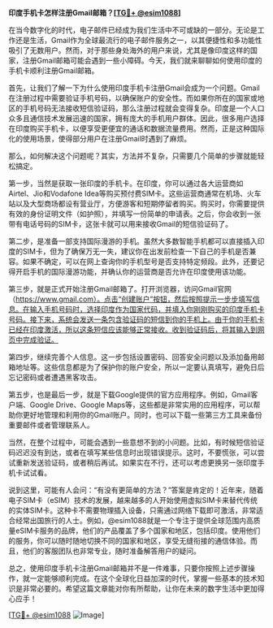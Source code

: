 **印度手机卡怎样注册Gmail邮箱？[[TG💪+ @esim1088](https://t.me/s/esim1088)]**

在当今数字化的时代，电子邮件已经成为我们生活中不可或缺的一部分。无论是工作还是生活，Gmail作为全球最流行的电子邮件服务之一，以其便捷性和多功能性吸引了无数用户。然而，对于那些身处海外的用户来说，尤其是像印度这样的国家，注册Gmail邮箱可能会遇到一些小障碍。今天，我们就来聊聊如何使用印度的手机卡顺利注册Gmail邮箱。

首先，让我们了解一下为什么使用印度手机卡注册Gmail会成为一个问题。Gmail在注册过程中需要验证手机号码，以确保账户的安全性。而如果你所在的国家或地区的手机号码无法接收短信验证码，那么注册过程就会变得复杂。印度是一个人口众多且通信技术发展迅速的国家，拥有庞大的手机用户群体。因此，很多用户选择在印度购买手机卡，以便享受更便宜的通话和数据流量费用。然而，正是这种国际化的使用场景，使得部分用户在注册Gmail时遇到了麻烦。

那么，如何解决这个问题呢？其实，方法并不复杂，只需要几个简单的步骤就能轻松搞定。

第一步，当然是获取一张印度的手机卡。在印度，你可以通过各大运营商如Airtel、Jio和Vodafone Idea等购买预付费SIM卡。这些运营商通常在机场、火车站以及大型商场都设有营业厅，方便游客和短期停留者购买。购买时，你需要提供有效的身份证明文件（如护照），并填写一份简单的申请表。之后，你会收到一张带有电话号码的SIM卡，这张卡就可以用来接收Gmail的短信验证码了。

第二步，是准备一部支持国际漫游的手机。虽然大多数智能手机都可以直接插入印度的SIM卡，但为了确保万无一失，建议你在出发前检查一下自己的手机是否兼容。如果不确定，可以在网上查询你的手机型号是否支持特定频段。此外，还要记得开启手机的国际漫游功能，并确认你的运营商是否允许在印度使用该功能。

第三步，就是正式开始注册Gmail邮箱了。打开浏览器，访问Gmail官网（https://www.gmail.com）。点击“创建账户”按钮，然后按照提示一步步填写信息。在输入手机号码时，选择印度作为国家代码，并填入你刚刚购买的印度手机卡号码。接下来，系统会发送一条包含验证码的短信到你的手机上。由于你的手机卡已经在印度激活，所以这条短信应该能够正常接收。收到验证码后，将其输入到网页中完成验证。

第四步，继续完善个人信息。这一步包括设置密码、回答安全问题以及添加备用邮箱地址等。这些信息都是为了保护你的账户安全，所以一定要认真填写，避免日后忘记密码或者遭遇黑客攻击。

第五步，也是最后一步，就是下载Google提供的官方应用程序。例如，Gmail客户端、Google Drive、Google Maps等，这些都是非常实用的应用程序，可以帮助你更好地管理和利用你的Gmail账户。同时，也可以下载一些第三方工具来备份重要邮件或者管理联系人。

当然，在整个过程中，可能会遇到一些意想不到的小问题。比如，有时候短信验证码迟迟没有到达，或者在填写某些信息时出现错误提示。这时，不要慌张，可以尝试重新发送验证码，或者稍后再试。如果实在不行，还可以考虑更换另一张印度手机卡试试看。

说到这里，可能有人会问：“有没有更简单的方法？”答案是肯定的！近年来，随着电子SIM卡（eSIM）技术的发展，越来越多的人开始使用虚拟SIM卡来替代传统的实体SIM卡。这种卡不需要物理插入设备，只需通过网络下载即可激活，非常适合经常出国旅行的人士。例如，@esim1088就是一个专注于提供全球范围内高质量eSIM卡服务的品牌，他们的产品覆盖了多个国家和地区，包括印度。使用他们的服务，你可以随时随地切换不同的国家和地区，享受无缝衔接的通信体验。而且，他们的客服团队也非常专业，随时准备解答用户的疑问。

总之，使用印度手机卡注册Gmail邮箱并不是一件难事，只要你按照上述步骤操作，就一定能够顺利完成。在这个全球化日益加深的时代，掌握一些基本的技术知识是非常必要的。希望这篇文章能对你有所帮助，让你在未来的数字生活中更加得心应手！

[[TG💪+ @esim1088](https://t.me/s/esim1088) ![Image](https://i.postimg.cc/4NQfJmqS/Snipaste-2025-05-13-00-14-12.png)]